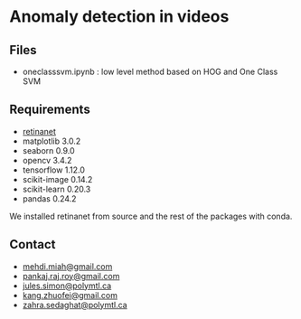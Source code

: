 # Anomaly detection in videos

## Files
- oneclasssvm.ipynb : low level method based on HOG and One Class SVM

## Requirements
- [retinanet](https://github.com/fizyr/keras-retinanet)
- matplotlib 3.0.2
- seaborn 0.9.0
- opencv 3.4.2
- tensorflow 1.12.0
- scikit-image 0.14.2
- scikit-learn 0.20.3
- pandas 0.24.2

We installed retinanet from source and the rest of the packages with conda.

## Contact
- mehdi.miah@gmail.com 
- pankaj.raj.roy@gmail.com
- jules.simon@polymtl.ca
- kang.zhuofei@gmail.com
- zahra.sedaghat@polymtl.ca
